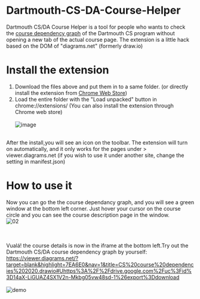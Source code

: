 # Dartmouth-CS-DA-Course-Helper
Dartmouth CS/DA Course Helper is a tool for people who wants to check the [course dependency graph](https://web.cs.dartmouth.edu/undergraduate/undergraduate-courses#course-dag) of the Dartmouth CS program without opening a new tab of the actual course page. The extension is a little hack based on the DOM of "diagrams.net" (formerly draw.io)
<br/>
# Install the extension
1. Download the files above and put them in to a same folder. (or directly install the extension from [Chrome Web Store](https://chrome.google.com/webstore/detail/dartmouth-csda-course-hel/mfbffgihnbhpgidccogbkcpcldmoeenf))
2. Load the entire folder with the "Load unpacked" button in chrome://extensions/  (You can also install the extension through Chrome web store) <br/> <br/>
![image](https://user-images.githubusercontent.com/9410877/102101756-ff40fc00-3e65-11eb-99b8-5585d5bb44bc.png)
<br/>
After the install,you will see an icon on the toolbar. The extension will turn on automatically, and it only works for the pages under > viewer.diagrams.net (if you wish to use it under another site, change the setting in manifest.json)
<br/>

# How to use it
Now you can go the the course dependancy graph, and you will see a green window at the bottom left corner. Just hover your cursor on the course circle and you can see the course description page in the window. <br/>
![02](https://user-images.githubusercontent.com/9410877/102114793-9c576100-3e75-11eb-86e1-320bd843e774.jpg)

<br/><br/>
Vualá! the course details is now in the iframe at the bottom left.Try out the Dartmouth CS/DA course dependency graph by yourself: <br/>
https://viewer.diagrams.net/?target=blank&highlight=7EA6E0&nav=1&title=CS%20course%20dependencies%202020.drawio#Uhttps%3A%2F%2Fdrive.google.com%2Fuc%3Fid%3D14aX-LiGUAZ4SX1V2n-Mkbg05vw48sd-1%26export%3Ddownload
<br/><br/>
![demo](https://user-images.githubusercontent.com/9410877/102113960-aa58b200-3e74-11eb-9f82-d0deab3befd5.gif)
<br/>
